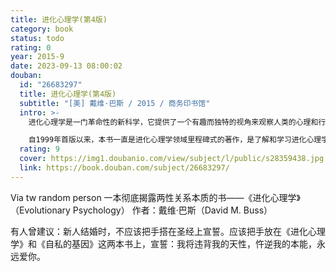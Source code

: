 ```yaml
---
title: 进化心理学(第4版)
category: book
status: todo
rating: 0
year: 2015-9
date: 2023-09-13 08:00:02
douban:
  id: "26683297"
  title: 进化心理学(第4版)
  subtitle: "[美] 戴维·巴斯 / 2015 / 商务印书馆"
  intro: >-
    进化心理学是一门革命性的新科学，它提供了一个有趣而独特的视角来观察人类的心理和行为，是现代心理学和进化生物学在理论上的真正融合。作者戴维巴斯是进化心理学领域的权威学者和领军人物，他在本书中对进化心理学这一日新月异的领域进行了全面而深入的回顾和展望。全书论述的主题是按照适应性问题来展开的，从生存挑战、择偶、抚育、亲属到群体生活的挑战，包括合作、攻击、性冲突、地位以及社会等级。各章不仅介绍必备的理论背景，而且还提供了生动具体的实例，帮助读者透彻地理解这一领域。作者的写作风格清晰简洁，轻松易读，逻辑严密，引人入胜，即便是普通读者也可以将书中学到的相关知识应用于理解自身和他人的生活。

    自1999年首版以来，本书一直是进化心理学领域里程碑式的著作，是了解和学习进化心理学的必读书。最新第4版不仅增添了400余条新文献，而且增加了大量内容，包括：跨文化研究、生理学研究、遗传学和脑成像等研究方法；进化形成的导航机制理论；火和烹饪；凶杀；模仿择偶行为；男性择偶偏好对他们实际择偶行为的影响；等等。
  rating: 9
  cover: https://img1.doubanio.com/view/subject/l/public/s28359438.jpg
  link: https://book.douban.com/subject/26683297/
---
```


Via tw random person 一本彻底揭露两性关系本质的书——《进化心理学》（Evolutionary Psychology）
作者：戴维·巴斯（David M. Buss）

有人曾建议：新人结婚时，不应该把手搭在圣经上宣誓。应该把手放在《进化心理学》和《自私的基因》这两本书上，宣誓：我将违背我的天性，忤逆我的本能，永远爱你。